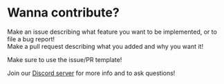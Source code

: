 # Wanna contribute?

Make an issue describing what feature you want to be implemented, or to file a bug report!<br>
Make a pull request describing what you added and why you want it!

Make sure to use the issue/PR template!

Join our [Discord server](https://discord.gg/Sk5qDBGPsQ) for more info and to ask questions!
